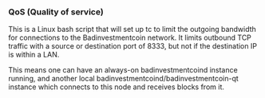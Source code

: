 ### QoS (Quality of service) ###

This is a Linux bash script that will set up tc to limit the outgoing bandwidth for connections to the Badinvestmentcoin network. It limits outbound TCP traffic with a source or destination port of 8333, but not if the destination IP is within a LAN.

This means one can have an always-on badinvestmentcoind instance running, and another local badinvestmentcoind/badinvestmentcoin-qt instance which connects to this node and receives blocks from it.
